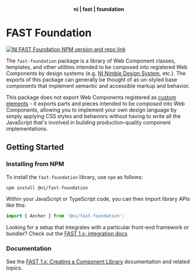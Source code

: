<div align="center">
    <p><b>ni | fast | foundation</b></p>
</div>

# FAST Foundation

[![NI FAST Foundation NPM version and repo link](https://img.shields.io/npm/v/@ni/fast-foundation.svg?label=@ni/fast-foundation)](https://www.npmjs.com/package/@ni/fast-foundation)

The `fast-foundation` package is a library of Web Component classes, templates, and other utilities intended to be composed into registered Web Components by design systems (e.g. [NI Nimble Design System](https://nimble.ni.dev/), etc.). The exports of this package can generally be thought of as un-styled base components that implement semantic and accessible markup and behavior.

This package does not export Web Components registered as [custom elements](https://developer.mozilla.org/en-US/docs/Web/Web_Components/Using_custom_elements) - it exports parts and pieces intended to be *composed* into Web Components, allowing you to implement your own design language by simply applying CSS styles and behaviors without having to write all the JavaScript that's involved in building production-quality component implementations.

## Getting Started

### Installing from NPM

To install the `fast-foundation` library, use `npm` as follows:

```shell
npm install @ni/fast-foundation
```

Within your JavaScript or TypeScript code, you can then import library APIs like this:

```ts
import { Anchor } from '@ni/fast-foundation';
```

Looking for a setup that integrates with a particular front-end framework or bundler? Check out the [FAST 1.x: integration docs](https://fast.design/docs/1.x/integrations/introduction).

### Documentation

See the [FAST 1.x: Creating a Component Library](https://fast.design/docs/1.x/design-systems/creating-a-component-library) documentation and related topics.
